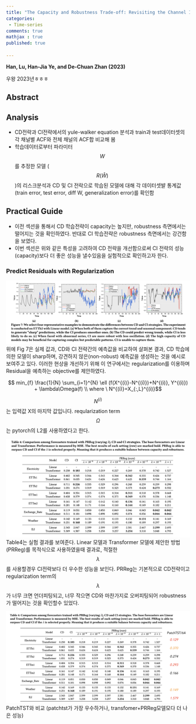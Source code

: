 ```yaml
---
title: "The Capacity and Robustness Trade-off: Revisiting the Channel Independent Strategy for Multivariate Time Series Forecasting"
categories: 
 - Time-series
comments: true
mathjax : true
published: true

---
```

<b>Han, Lu, Han-Jia Ye, and De-Chuan Zhan (2023)</b>

우왕 2023년ㅎㅎㅎ 

## Abstract

## Analysis 
* CD전략과 CI전략에서의 yule-walker equation 분석과 train과 test데이터셋의 각 채널별 ACF와 전체 채널의 ACF합 비교해 봄
* 학습데이터로부터 파라미터 $$W$$를 추정한 모델 ($$R(\hat{W})$$)의 리스크분석과 CD 및 CI 전락으로 학습된 모델에 대해 각 데이터셋뱔 통계값(train error, test error, diff W, generalization error)를 확인함 

## Practical Guide
* 이전 섹션을 통해서 CD 학습전략이 capacity는 높지만, robustness 측면에서는 떨어지는 것을 확인하였다. 반대로 CI 학습전략은 robustness 측면에서는 강건함을 보였다. 
* 이번 섹션은 위와 같은 특성을 고려하여 CD 전략을 개선함으로써 CI 전략의 성능(capacity)보다 더 좋은 성능을 낼수있음을 실험적으로 확인하고자 한다. 

### Predict Residuals with Regularization 
<img src = "/assets/img/2023-08-22/fig7.png"><br>
위에 Fig 7은 실제 값과, CD와 CI 전략간의 예측값을 비교하여 살펴본 결과, CD 학습에 의한 모델이 sharp하며, 강견하지 않은(non-robust) 예측값을 생성하는 것을 예시로 보여주고 있다. 이러한 현상을 개선하기 위해 이 연구에서는 regularization를 이용하며 Residual을 예측하는 objective를 제안하였다. 

$$
min_{f} \frac{1}{N} \sum_{i=1}^{N} \ell (f(X^{(i)}-N^{(i)})+N^{(i)}, Y^{(i)}) + \lambda\Omega(f)
\\ where \ N^{(i)}=X_{:,L}^{(i)}$$

$$N^{(i)}$$는 입력값 X의 마지막 값입니다. reqularization term $$\Omega$$는 pytorch의 L2를 사용하였다고 한다. 

<img src = "/assets/img/2023-08-22/table4.png"><br>
Table4는 실험 결과를 보여준다. Linear 모델과 Transformer 모델에 제안한 방법(PRReg)를 목적식으로 사용하였을때 결과로, 적절한 $$\lambda$$를 사용할경우 CI전략보다 더 우수한 성능을 보인다. PRReg는 기본적으로 CD전략이고 regularization term의 $$\lambda$$가 너무 크면 언더피팅되고, 너무 작으면 CD와 마찬가지로 오버피팅되어 robustness가 떨어지는 것을 확인할수 있었다.  

<img src = "/assets/img/2023-08-22/table5.png"><br>
PatchTST와 비교 (patchtst가 가장 우수하거나, transfomer+PRReg모델모다 더 나은 성능)
